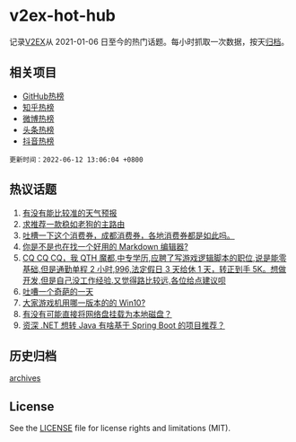 # v2ex-hot-hub

 记录[V2EX](https://www.v2ex.com/)从 2021-01-06 日至今的热门话题。每小时抓取一次数据，按天[归档](archives)。
 
 ## 相关项目

- [GitHub热榜](https://github.com/snaildev/github-hot-hub)
- [知乎热榜](https://github.com/snaildev/zhihu-hot-hub)
- [微博热榜](https://github.com/snaildev/weibo-hot-hub)
- [头条热榜](https://github.com/snaildev/toutiao-hot-hub)
- [抖音热榜](https://github.com/snaildev/douyin-hot-hub)


 `更新时间：2022-06-12 13:06:04 +0800`

## 热议话题

1. [有没有能比较准的天气预报](https://www.v2ex.com/t/858905)
1. [求推荐一款稳如老狗的主路由](https://www.v2ex.com/t/858926)
1. [吐槽一下这个消费券，成都消费券，各地消费券都是如此吗。](https://www.v2ex.com/t/858912)
1. [你是不是也在找一个好用的 Markdown 编辑器?](https://www.v2ex.com/t/858941)
1. [CQ CQ CQ，我 QTH 魔都,中专学历,应聘了写游戏逻辑脚本的职位,说是能零基础,但是通勤单程 2 小时,996,法定假日 3 天给休 1 天，转正到手 5K。想做开发,但是自己没工作经验.又觉得路比较远,各位给点建议呗](https://www.v2ex.com/t/858906)
1. [吐嘈一个奇葩的一天](https://www.v2ex.com/t/858957)
1. [大家游戏机用哪一版本的的 Win10?](https://www.v2ex.com/t/859017)
1. [有没有可能直接将网络盘挂载为本地磁盘？](https://www.v2ex.com/t/858981)
1. [资深 .NET 想转 Java 有啥基于 Spring Boot 的项目推荐？](https://www.v2ex.com/t/858972)

## 历史归档

[archives](archives)

## License

See the [LICENSE](LICENSE) file for license rights and limitations (MIT).
